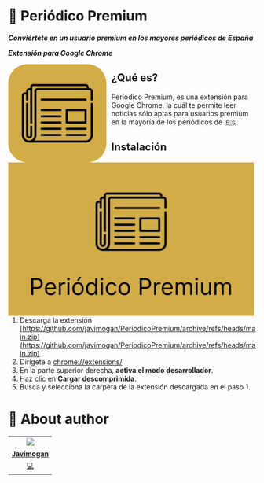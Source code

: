 # 📰 Periódico Premium
**_Conviértete en un usuario premium en los mayores periódicos de España_**

**_Extensión para Google Chrome_**
<p align="center">
<img src="https://raw.githubusercontent.com/javimogan/PeriodicoPremium/main/images/icon.png?raw=true"
	width = 200
	alt="Periódico Premium Banner"
	style="float: left; margin-right: 10px;" />
</p>
<p align="center">
<img src="https://raw.githubusercontent.com/javimogan/PeriodicoPremium/main/images/banner.png?raw=true"
	alt="Fotomatex demo"
	width=500
	style="float: left; margin-right: 10px;" />
</p>

## ¿Qué es?
  Periódico Premium, es una extensión para Google Chrome, la cuál te permite leer noticias sólo aptas para usuarios premium en la mayoría de los periódicos de 🇪🇸.

## Instalación

1. Descarga la extensión [https://github.com/javimogan/PeriodicoPremium/archive/refs/heads/main.zip](https://github.com/javimogan/PeriodicoPremium/archive/refs/heads/main.zip)
2. Dirígete a [chrome://extensions/](chrome://extensions/) 
3. En la parte superior derecha, **activa el modo desarrollador**.
4. Haz clic en **Cargar descomprimida**.
5. Busca y selecciona la carpeta de la extensión descargada en el paso 1.

# 🌚 About author
<!-- About Author -->
<table id="contributors">
	<tr id="info_avatar">
		<td id="javimogan" align="center">
			<a href="https://github.com/javimogan">
				<img src="https://avatars.githubusercontent.com/u/61110500?v=4" width="100px"/>
			</a>
		</td>
	</tr>
	<tr id="info_name">
		<td id="javimogan" align="center">
			<a href="https://github.com/javimogan">
				<strong>Javimogan</strong>
			</a>
		</td>
	</tr>
	<tr id="info_commit">
		<td id="javimogan" align="center">
			<a href="/commits?author=javimogan" title="Developer">
				<span id="role">💻</span>
			</a>
		</td>
	</tr>
</table>
<!-- end About Author -->
